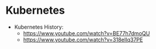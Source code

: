 # Kubernetes

- Kubernetes History:
    - https://www.youtube.com/watch?v=BE77h7dmoQU
    - https://www.youtube.com/watch?v=318elIq37PE

